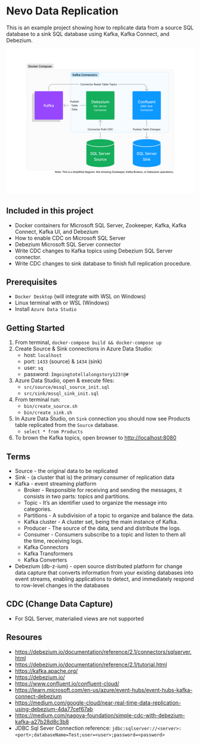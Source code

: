 # Nevo Data Replication

This is an example project showing how to replicate data from a source SQL database to a sink SQL database using Kafka, Kafka Connect, and Debezium.

![Data Replication Architecture](data-replication-architecture.png)

## Included in this project

- Docker containers for Microsoft SQL Server, Zookeeper, Kafka, Kafka Connect, Kafka UI, and Debezium
- How to enable CDC on Microsoft SQL Server
- Debezium Microsoft SQL Server connector
- Write CDC changes to Kafka topics using Debezium SQL Server connector.
- Write CDC changes to sink database to finish full replication procedure.

## Prerequisites

- `Docker Desktop` (will integrate with WSL on Windows)
- Linux terminal with or WSL (Windows)
- Install `Azure Data Studio`

## Getting Started

1. From terminal, `docker-compose build && docker-compose up`
2. Create Source & Sink connections in Azure Data Studio:
    - host: `localhost`
    - port: `1433` (source) & `1434` (sink)
    - user: `sq`
    - password: `Imgoingtotellalongstory123!@#`
3. Azure Data Studio, open & execute files:
    - `src/source/mssql_source_init.sql`
    - `src/sink/mssql_sink_init.sql`
4. From terminal run:
    - `bin/create_source.sh`
    - `bin/create_sink.sh`
5. In Azure Data Studio, on `Sink` connection you should now see Products table replicated from the `Source` database.
    - `select * from Products`
6. To brown the Kafka topics, open browser to [http://localhost:8080](http://localhost:8080)

## Terms
- Source - the original data to be replicated
- Sink - (a cluster that is) the primary consumer of replication data
- Kafka - event streaming platform
    - Broker - Responsible for receiving and sending the messages, it consists in two parts: topics and partitions.
    - Topic - It’s an identifier used to organize the message into categories.
    - Partitions - A subdivision of a topic to organize and balance the data.
    - Kafka cluster - A cluster set, being the main instance of Kafka.
    - Producer - The source of the data, send and distribute the logs.
    - Consumer - Consumers subscribe to a topic and listen to them all the time, receiving logs.
    - Kafka Connectors
    - Kafka Transformers
    - Kafka Converters
- Debezium (db-z-ium) - open source distributed platform for change data capture that converts information from your existing databases into event streams, enabling applications to detect, and immediately respond to row-level changes in the databases

## CDC (Change Data Capture)
- For SQL Server, materialied views are not supported

## Resoures
- https://debezium.io/documentation/reference/2.1/connectors/sqlserver.html
- https://debezium.io/documentation/reference/2.1/tutorial.html
- https://kafka.apache.org/
- https://debezium.io/
- https://www.confluent.io/confluent-cloud/
- https://learn.microsoft.com/en-us/azure/event-hubs/event-hubs-kafka-connect-debezium
- https://medium.com/google-cloud/near-real-time-data-replication-using-debezium-4da77cef67ab
- https://medium.com/nagoya-foundation/simple-cdc-with-debezium-kafka-a27b28d8c3b8
- JDBC Sql Sever Connection reference: `jdbc:sqlserver://<server>:<port>;databaseName=Test;user=<user>;password=<password>`